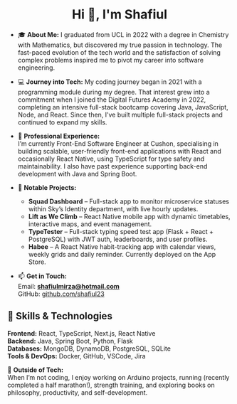 <h1 align="center">Hi 👋, I'm Shafiul</h1>

- 🎓 **About Me:** I graduated from UCL in 2022 with a degree in Chemistry with Mathematics, but discovered my true passion in technology. The fast-paced evolution of the tech world and the satisfaction of solving complex problems inspired me to pivot my career into software engineering.

- 💻 **Journey into Tech:** My coding journey began in 2021 with a programming module during my degree. That interest grew into a commitment when I joined the Digital Futures Academy in 2022, completing an intensive full-stack bootcamp covering Java, JavaScript, Node, and React. Since then, I’ve built multiple full-stack projects and continued to expand my skills.

- 🔨 **Professional Experience:**  
  I’m currently Front-End Software Engineer at Cushon, specialising in building scalable, user-friendly front-end applications with React and occasionally React Native, using TypeScript for type safety and maintainability. I also have past experience supporting back-end development with Java and Spring Boot.

- 🔑 **Notable Projects:**
  - **Squad Dashboard** – Full-stack app to monitor microservice statuses within Sky’s Identity department, with live hourly updates.
  - **Lift as We Climb** – React Native mobile app with dynamic timetables, interactive maps, and event management.
  - **TypeTester** – Full-stack typing speed test app (Flask + React + PostgreSQL) with JWT auth, leaderboards, and user profiles.
  - **Habee** – A React Native habit-tracking app with calendar views, weekly grids and daily reminder. Currently deployed on the App Store.

- 📫 **Get in Touch:**  
  Email: **shafiulmirza@hotmail.com**  
  GitHub: [github.com/shafiul23](https://github.com/shafiul23)  

## 🚀 Skills & Technologies

**Frontend:** React, TypeScript, Next.js, React Native  
**Backend:** Java, Spring Boot, Python, Flask  
**Databases:** MongoDB, DynamoDB, PostgreSQL, SQLite  
**Tools & DevOps:** Docker, GitHub, VSCode, Jira  

🏃 **Outside of Tech:**  
When I’m not coding, I enjoy working on Arduino projects, running (recently completed a half marathon!), strength training, and exploring books on philosophy, productivity, and self-development.
